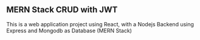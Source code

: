 ## MERN Stack CRUD with JWT

This is a web application project using React, with a Nodejs Backend using Express and Mongodb as Database (MERN Stack)